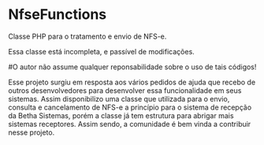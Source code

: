 # NfseFunctions
Classe PHP para o tratamento e envio de NFS-e.

Essa classe está incompleta, e passível de modificações. 

#O autor não assume qualquer reponsabilidade sobre o uso de tais códigos!

Esse projeto surgiu em resposta aos vários pedidos de ajuda que recebo de outros desenvolvedores para desenvolver essa funcionalidade em seus sistemas.
Assim disponibilizo uma classe que utilizada para o envio, consulta e cancelamento de NFS-e a princípio para o sistema de recepção da Betha Sistemas, porém a classe já tem estrutura para abrigar mais sistemas receptores.
Assim sendo, a comunidade é bem vinda a contribuir nesse projeto.
